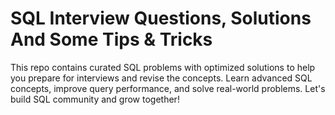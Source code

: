 # SQL Interview Questions, Solutions And Some Tips & Tricks
This repo contains curated SQL problems with optimized solutions to help you prepare for interviews and revise the concepts. Learn advanced SQL concepts, improve query performance, and solve real-world problems. Let's build SQL community and grow together! 
